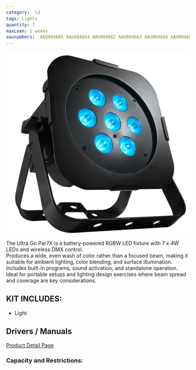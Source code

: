 ```yaml
---
category:  ld
tags: Lights
quantity: 7
maxLoan: 2 weeks
aaunumbers:  AAU804665 AAU804664 AAU804662 AAU804663 AAU804666 AAU804667 AAU802487
---
```

![Parabolic 21W LED Battery Lamp](/assets/images/equip/batpar.png)

The Ultra Go Par7X is a battery-powered RGBW LED fixture with 7 x 4W LEDs and wireless DMX control.<br>Produces a wide, even wash of color rather than a focused beam, making it suitable for ambient lighting, color blending, and surface illumination.<br>Includes built-in programs, sound activation, and standalone operation.<br>Ideal for portable setups and lighting design exercises where beam spread and coverage are key considerations.
## KIT INCLUDES:
-  Light

## Drivers / Manuals
[Product Detail Page](https://www.adj.com/ultra-go-par7x)



### Capacity and Restrictions:
